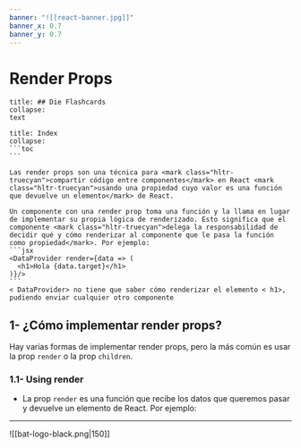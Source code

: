 ```yaml
---
banner: "![[react-banner.jpg]]"
banner_x: 0.7
banner_y: 0.7
---
```


# Render Props 

```ad-flashcards
title: ## Die Flashcards
collapse:
text
```

````ad-info
title: Index
collapse: 
```toc
```

````

````ad-abstract
Las render props son una técnica para <mark class="hltr-truecyan">compartir código entre componentes</mark> en React <mark class="hltr-truecyan">usando una propiedad cuyo valor es una función que devuelve un elemento</mark> de React.

Un componente con una render prop toma una función y la llama en lugar de implementar su propia lógica de renderizado. Esto significa que el componente <mark class="hltr-truecyan">delega la responsabilidad de decidir qué y cómo renderizar al componente que le pasa la función como propiedad</mark>. Por ejemplo:
```jsx
<DataProvider render={data => (
  <h1>Hola {data.target}</h1>
)}/>
```
< DataProvider> no tiene que saber cómo renderizar el elemento < h1>, pudiendo enviar cualquier otro componente
````

## 1-  ¿Cómo implementar render props?

Hay varias formas de implementar render props, pero la más común es usar la prop `render` o la prop `children`.

### 1.1-  Using render
-   La prop `render` es una función que recibe los datos que queremos pasar y devuelve un elemento de React. Por ejemplo:


<hr class="finale">

![[bat-logo-black.png|150]]



